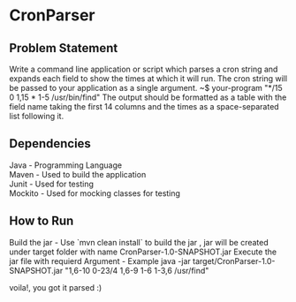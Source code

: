 # CronParser

<h2>Problem Statement</h2>
<p>Write a command line application or script which parses a cron string and expands each field
to show the times at which it will run.
The cron string will be passed to your application as a single argument.
~$ your-program "*/15 0 1,15 * 1-5 /usr/bin/find"
The output should be formatted as a table with the field name taking the first 14 columns and
the times as a space-separated list following it.
</p>

<h2>Dependencies</h2>
<p>
  Java - Programming Language </br>
  Maven - Used to build the application </br>
  Junit - Used for testing </br>
  Mockito - Used for mocking classes for testing </br>
</p>

<h2>How to Run</h2>
<p>
  Build the jar - Use `mvn clean install` to build the jar , jar will be created under target folder with name CronParser-1.0-SNAPSHOT.jar
  Execute the jar file with requierd Argument  - Example java -jar target/CronParser-1.0-SNAPSHOT.jar "1,6-10 0-23/4 1,6-9 1-6 1-3,6 /usr/find"

  voila!, you got it parsed :)

</p>
